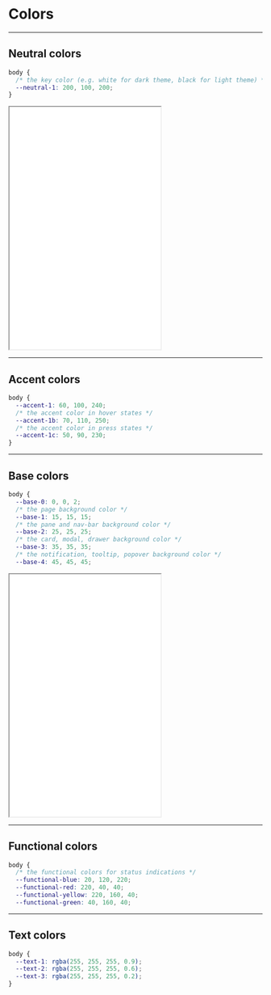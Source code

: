 # Colors

---

## Neutral colors

```css
body {
  /* the key color (e.g. white for dark theme, black for light theme) */
  --neutral-1: 200, 100, 200;
}
```

<iframe src="./assets/docs/theming/colors/neutral.html" height="480px"></iframe>

---

## Accent colors

```css
body {
  --accent-1: 60, 100, 240;
  /* the accent color in hover states */
  --accent-1b: 70, 110, 250;
  /* the accent color in press states */
  --accent-1c: 50, 90, 230;
}
```

---

## Base colors

```css
body {
  --base-0: 0, 0, 2;
  /* the page background color */
  --base-1: 15, 15, 15;
  /* the pane and nav-bar background color */
  --base-2: 25, 25, 25;
  /* the card, modal, drawer background color */
  --base-3: 35, 35, 35;
  /* the notification, tooltip, popover background color */
  --base-4: 45, 45, 45;
```

<iframe src="./assets/docs/theming/colors/base.html" height="480px"></iframe>

---

## Functional colors

```css
body {
  /* the functional colors for status indications */
  --functional-blue: 20, 120, 220;
  --functional-red: 220, 40, 40;
  --functional-yellow: 220, 160, 40;
  --functional-green: 40, 160, 40;
```

---

## Text colors

```css
body {
  --text-1: rgba(255, 255, 255, 0.9);
  --text-2: rgba(255, 255, 255, 0.6);
  --text-3: rgba(255, 255, 255, 0.2);
}
```

